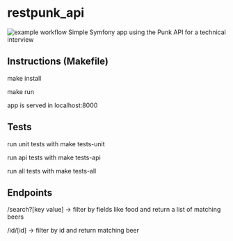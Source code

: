# restpunk_api

![example workflow](https://github.com/github/docs/actions/workflows/main.yml/badge.svg)
Simple Symfony app using the Punk API for a technical interview

<h2>Instructions (Makefile)</h2>


make install

make run

app is served in localhost:8000

<h2>Tests</h2>

run unit tests with make tests-unit

run api tests with make tests-api

run all tests with make tests-all


<h2>Endpoints</h2>


/search?[key value] -> filter by fields like food and return a list of matching beers

/id/[id] -> filter by id and return matching beer
